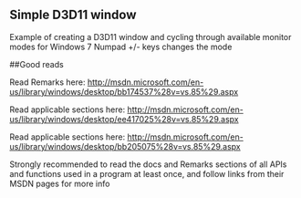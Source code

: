 ## Simple D3D11 window

Example of creating a D3D11 window and cycling through available monitor modes for Windows 7
Numpad +/- keys changes the mode


##Good reads

Read Remarks here:
http://msdn.microsoft.com/en-us/library/windows/desktop/bb174537%28v=vs.85%29.aspx

Read applicable sections here:
http://msdn.microsoft.com/en-us/library/windows/desktop/ee417025%28v=vs.85%29.aspx

Read applicable sections here:
http://msdn.microsoft.com/en-us/library/windows/desktop/bb205075%28v=vs.85%29.aspx


Strongly recommended to read the docs and Remarks sections of all APIs and functions used in a program at least once, and follow links from their MSDN pages for more info
